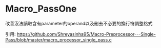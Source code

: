 # Macro_PassOne
改善沒法讀取含有parameter的operand以及刪去不必要的換行符調整格式

引用: https://github.com/Shreyasinha95/Macro-Preprocessor---Single-Pass/blob/master/macro_processor_single_pass.c
